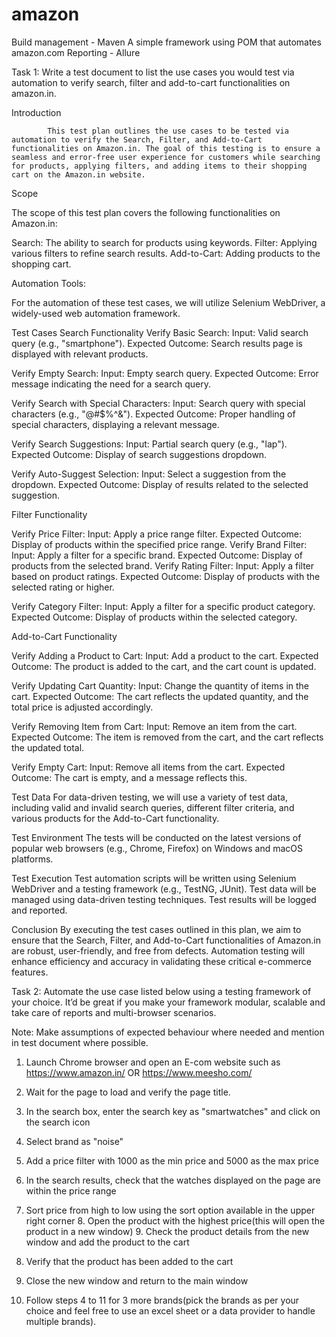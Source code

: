 # amazon
Build management - Maven
A simple framework using POM that automates amazon.com
Reporting - Allure

Task 1: Write a test document to list the use cases you would test via automation to verify search, filter and add-to-cart functionalities on amazon.in.  

Introduction

            This test plan outlines the use cases to be tested via automation to verify the Search, Filter, and Add-to-Cart functionalities on Amazon.in. The goal of this testing is to ensure a seamless and error-free user experience for customers while searching for products, applying filters, and adding items to their shopping cart on the Amazon.in website.

Scope

The scope of this test plan covers the following functionalities on Amazon.in:

Search: The ability to search for products using keywords.
Filter: Applying various filters to refine search results.
Add-to-Cart: Adding products to the shopping cart.

Automation Tools:

For the automation of these test cases, we will utilize Selenium WebDriver, a widely-used web automation framework.
          

Test Cases
Search Functionality
Verify Basic Search:
Input: Valid search query (e.g., "smartphone").
Expected Outcome: Search results page is displayed with relevant products.


Verify Empty Search:
Input: Empty search query.
Expected Outcome: Error message indicating the need for a search query.


Verify Search with Special Characters:
           Input: Search query with special characters (e.g., "@#$%^&").
Expected Outcome: Proper handling of special characters, displaying a relevant message.


Verify Search Suggestions:
           Input: Partial search query (e.g., "lap").
Expected Outcome: Display of search suggestions dropdown.


Verify Auto-Suggest Selection:
Input: Select a suggestion from the dropdown.
Expected Outcome: Display of results related to the selected suggestion.



Filter Functionality


Verify Price Filter:
Input: Apply a price range filter.
Expected Outcome: Display of products within the specified price range.
Verify Brand Filter:
Input: Apply a filter for a specific brand.
Expected Outcome: Display of products from the selected brand.
Verify Rating Filter:
           Input: Apply a filter based on product ratings.
Expected Outcome: Display of products with the selected rating or higher.



Verify Category Filter:
Input: Apply a filter for a specific product category.
Expected Outcome: Display of products within the selected category.

Add-to-Cart Functionality


Verify Adding a Product to Cart:
Input: Add a product to the cart.
Expected Outcome: The product is added to the cart, and the cart count is updated.

Verify Updating Cart Quantity:
Input: Change the quantity of items in the cart.
Expected Outcome: The cart reflects the updated quantity, and the total price is adjusted accordingly.

Verify Removing Item from Cart:
Input: Remove an item from the cart.
Expected Outcome: The item is removed from the cart, and the cart reflects the updated total.

Verify Empty Cart:
           Input: Remove all items from the cart.
Expected Outcome: The cart is empty, and a message reflects this.


Test Data
For data-driven testing, we will use a variety of test data, including valid and invalid search queries, different filter criteria, and various products for the Add-to-Cart functionality.

Test Environment
The tests will be conducted on the latest versions of popular web browsers (e.g., Chrome, Firefox) on Windows and macOS platforms.

Test Execution
Test automation scripts will be written using Selenium WebDriver and a testing framework (e.g., TestNG, JUnit). Test data will be managed using data-driven testing techniques. Test results will be logged and reported.

Conclusion
By executing the test cases outlined in this plan, we aim to ensure that the Search, Filter, and Add-to-Cart functionalities of Amazon.in are robust, user-friendly, and free from defects. Automation testing will enhance efficiency and accuracy in validating these critical e-commerce features.


Task 2: Automate the use case listed below using a testing framework of your choice. It’d be great if you make your framework modular, scalable and take care of reports and multi-browser scenarios. 

Note: Make assumptions of expected behaviour where needed and mention in test document where possible. 

1. Launch Chrome browser and open an E-com website such as 
https://www.amazon.in/ OR https://www.meesho.com/ 
2. Wait for the page to load and verify the page title. 
3. In the search box, enter the search key as "smartwatches" and click on the search icon 
4. Select brand as "noise" 
5. Add a price filter with 1000 as the min price and 5000 as the max price 
6. In the search results, check that the watches displayed on the page are within the price range 
7. Sort price from high to low using the sort option available in the upper right corner 8. Open the product with the highest price(this will open the product in a new window) 9. Check the product details from the new window and add the product to the cart 

10. Verify that the product has been added to the cart
11. Close the new window and return to the main window 
12. Follow steps 4 to 11 for 3 more brands(pick the brands as per your choice and feel free to use an excel sheet or a data provider to handle multiple brands).

